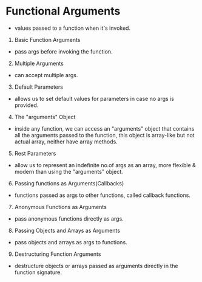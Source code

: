 # Functional Arguments
- values passed to a function when it's invoked.

1. Basic Function Arguments
- pass args before invoking the function.
2. Multiple Arguments
- can accept multiple args.
3. Default Parameters
- allows us to set default values for parameters in case no args is provided.
4. The "arguments" Object
- inside any function, we can access an "arguments" object that contains all the arguments passed to the function, this object is array-like but not actual array, neither have array methods.
5. Rest Parameters
- allow us to represent an indefinite no.of args as an array, more flexible & modern than using the "arguments" object.
6. Passing functions as Arguments(Callbacks)
- functions passed as args to other functions, called callback functions.
7. Anonymous Functions as Arguments
- pass anonymous functions directly as args.
8. Passing Objects and Arrays as Arguments
- pass objects and arrays as args to functions.
9. Destructuring Function Arguments
- destructure objects or arrays passed as arguments directly in the function signature.
